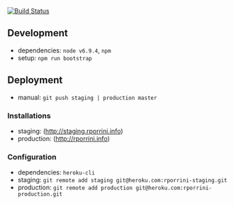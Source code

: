[![Build Status](https://travis-ci.org/rporrini/rporrini.info.svg?branch=master)](https://travis-ci.org/rporrini/rporrini.info)

## Development

- dependencies: `node v6.9.4`, `npm`
- setup: `npm run bootstrap`

## Deployment

- manual: `git push staging | production master`

### Installations

- staging: (http://staging.rporrini.info)
- production: (http://rporrini.info)

### Configuration

- dependencies: `heroku-cli`
- staging: `git remote add staging git@heroku.com:rporrini-staging.git`
- production: `git remote add production git@heroku.com:rporrini-production.git`
